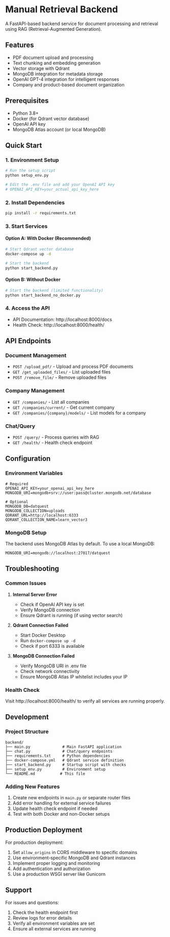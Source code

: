 # Manual Retrieval Backend

A FastAPI-based backend service for document processing and retrieval using RAG (Retrieval-Augmented Generation).

## Features

- PDF document upload and processing
- Text chunking and embedding generation
- Vector storage with Qdrant
- MongoDB integration for metadata storage
- OpenAI GPT-4 integration for intelligent responses
- Company and product-based document organization

## Prerequisites

- Python 3.8+
- Docker (for Qdrant vector database)
- OpenAI API key
- MongoDB Atlas account (or local MongoDB)

## Quick Start

### 1. Environment Setup

```bash
# Run the setup script
python setup_env.py

# Edit the .env file and add your OpenAI API key
# OPENAI_API_KEY=your_actual_api_key_here
```

### 2. Install Dependencies

```bash
pip install -r requirements.txt
```

### 3. Start Services

#### Option A: With Docker (Recommended)
```bash
# Start Qdrant vector database
docker-compose up -d

# Start the backend
python start_backend.py
```

#### Option B: Without Docker
```bash
# Start the backend (limited functionality)
python start_backend_no_docker.py
```

### 4. Access the API

- API Documentation: http://localhost:8000/docs
- Health Check: http://localhost:8000/health/

## API Endpoints

### Document Management
- `POST /upload_pdf/` - Upload and process PDF documents
- `GET /get_uploaded_files/` - List uploaded files
- `POST /remove_file/` - Remove uploaded files

### Company Management
- `GET /companies/` - List all companies
- `GET /companies/current/` - Get current company
- `GET /companies/{company}/models/` - List models for a company

### Chat/Query
- `POST /query/` - Process queries with RAG
- `GET /health/` - Health check endpoint

## Configuration

### Environment Variables

```env
# Required
OPENAI_API_KEY=your_openai_api_key_here
MONGODB_URI=mongodb+srv://user:pass@cluster.mongodb.net/database

# Optional
MONGODB_DB=datquest
MONGODB_COLLECTION=uploads
QDRANT_URL=http://localhost:6333
QDRANT_COLLECTION_NAME=learn_vector3
```

### MongoDB Setup

The backend uses MongoDB Atlas by default. To use a local MongoDB:

```env
MONGODB_URI=mongodb://localhost:27017/datquest
```

## Troubleshooting

### Common Issues

1. **Internal Server Error**
   - Check if OpenAI API key is set
   - Verify MongoDB connection
   - Ensure Qdrant is running (if using vector search)

2. **Qdrant Connection Failed**
   - Start Docker Desktop
   - Run `docker-compose up -d`
   - Check if port 6333 is available

3. **MongoDB Connection Failed**
   - Verify MongoDB URI in .env file
   - Check network connectivity
   - Ensure MongoDB Atlas IP whitelist includes your IP

### Health Check

Visit http://localhost:8000/health/ to verify all services are running properly.

## Development

### Project Structure

```
backend/
├── main.py              # Main FastAPI application
├── chat.py              # Chat/query endpoints
├── requirements.txt     # Python dependencies
├── docker-compose.yml   # Qdrant service definition
├── start_backend.py     # Startup script with checks
├── setup_env.py         # Environment setup
└── README.md           # This file
```

### Adding New Features

1. Create new endpoints in `main.py` or separate router files
2. Add error handling for external service failures
3. Update health check endpoint if needed
4. Test with both Docker and non-Docker setups

## Production Deployment

For production deployment:

1. Set `allow_origins` in CORS middleware to specific domains
2. Use environment-specific MongoDB and Qdrant instances
3. Implement proper logging and monitoring
4. Add authentication and authorization
5. Use a production WSGI server like Gunicorn

## Support

For issues and questions:
1. Check the health endpoint first
2. Review logs for error details
3. Verify all environment variables are set
4. Ensure all external services are running
